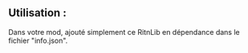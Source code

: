 ## Utilisation :

Dans votre mod, ajouté simplement ce RitnLib en dépendance dans le fichier "info.json".